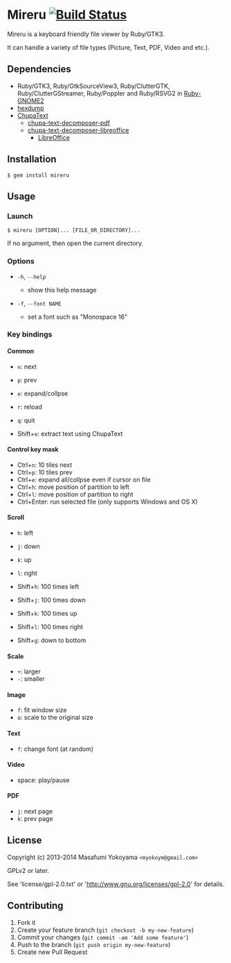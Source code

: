 # Mireru [![Build Status](https://secure.travis-ci.org/myokoym/mireru.png?branch=master)](http://travis-ci.org/myokoym/mireru)

Mireru is a keyboard friendly file viewer by Ruby/GTK3.

It can handle a variety of file types (Picture, Text, PDF, Video and etc.).

## Dependencies

* Ruby/GTK3, Ruby/GtkSourceView3, Ruby/ClutterGTK, Ruby/ClutterGStreamer,
  Ruby/Poppler and Ruby/RSVG2 in
  [Ruby-GNOME2](http://ruby-gnome2.sourceforge.jp/)
* [hexdump](https://github.com/postmodern/hexdump)
* [ChupaText](https://github.com/ranguba/chupa-text)
  * [chupa-text-decomposer-pdf](https://github.com/ranguba/chupa-text-decomposer-pdf)
  * [chupa-text-decomposer-libreoffice](https://github.com/ranguba/chupa-text-decomposer-libreoffice)
    * [LibreOffice](https://www.libreoffice.org/)

## Installation

    $ gem install mireru

## Usage

### Launch

    $ mireru [OPTION]... [FILE_OR_DIRECTORY]...

If no argument, then open the current directory.

### Options

* `-h`, `--help`
  * show this help message

* `-f`, `--font NAME`
  * set a font such as "Monospace 16"

### Key bindings

#### Common

* `n`: next
* `p`: prev
* `e`: expand/collpse
* `r`: reload
* `q`: quit

* Shift+`e`: extract text using ChupaText

#### Control key mask

* Ctrl+`n`: 10 tiles next
* Ctrl+`p`: 10 tiles prev
* Ctrl+`e`: expand all/collpse even if cursor on file
* Ctrl+`h`: move position of partition to left
* Ctrl+`l`: move position of partition to right
* Ctrl+Enter: run selected file (only supports Windows and OS X)

#### Scroll

* `h`: left
* `j`: down
* `k`: up
* `l`: right

* Shift+`h`: 100 times left
* Shift+`j`: 100 times down
* Shift+`k`: 100 times up
* Shift+`l`: 100 times right

* Shift+`g`: down to bottom

#### Scale

* `+`: larger
* `-`: smaller

#### Image

* `f`: fit window size
* `o`: scale to the original size

#### Text

* `f`: change font (at random)

#### Video

* space: play/pause

#### PDF

* `j`: next page
* `k`: prev page

## License

Copyright (c) 2013-2014 Masafumi Yokoyama `<myokoym@gmail.com>`

GPLv2 or later.

See 'license/gpl-2.0.txt' or 'http://www.gnu.org/licenses/gpl-2.0' for details.

## Contributing

1. Fork it
2. Create your feature branch (`git checkout -b my-new-feature`)
3. Commit your changes (`git commit -am 'Add some feature'`)
4. Push to the branch (`git push origin my-new-feature`)
5. Create new Pull Request
